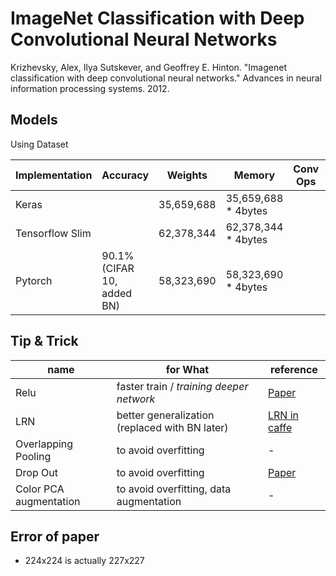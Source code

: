 # ImageNet Classification with Deep Convolutional Neural Networks
Krizhevsky, Alex, Ilya Sutskever, and Geoffrey E. Hinton. "Imagenet classification with deep convolutional neural networks." Advances in neural information processing systems. 2012.

## Models

Using Dataset

| Implementation | Accuracy | Weights | Memory | Conv Ops | etc | link |
|---|---|---|---|---|---|---|
| Keras |   |  35,659,688 | 35,659,688 * 4bytes |   |  |   [Keras](https://github.com/YBIGTA/DL_Models/blob/master/models/alexnet/keras/Alexnet_keras.ipynb)  |
| Tensorflow Slim |   | 62,378,344  | 62,378,344 * 4bytes |  |   | [Slim](https://github.com/YBIGTA/DL_Models/blob/master/models/alexnet/tensorflow%20slim/Alexnet%20(Slim).ipynb)  |
| Pytorch | 90.1% (CIFAR 10, added BN) | 58,323,690  | 58,323,690 * 4bytes |  |   |[Pytorch](https://github.com/Jooong/DLCV/blob/master/classification/models.py#L71)|

## Tip & Trick

| name | for What | reference |
|---|---|---|
| Relu | faster train / *training deeper network* | [Paper](http://citeseerx.ist.psu.edu/viewdoc/download?doi=10.1.1.165.6419&rep=rep1&type=pdf) |
| LRN  | better generalization (replaced with BN later)  | [LRN in caffe](http://caffe.berkeleyvision.org/tutorial/layers/lrn.html) |
| Overlapping Pooling | to avoid overfitting | - |
| Drop Out | to avoid overfitting | [Paper](http://jmlr.org/papers/volume15/srivastava14a.old/srivastava14a.pdf) |
| Color PCA augmentation | to avoid overfitting, data augmentation | - |


## Error of paper
- 224x224 is actually 227x227
